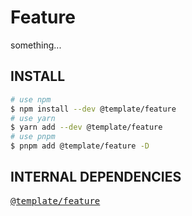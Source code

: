 <!-- This file is dynamically generated. please edit in __readme__ -->

# Feature

something...

## INSTALL

```bash
# use npm
$ npm install --dev @template/feature
# use yarn
$ yarn add --dev @template/feature
# use pnpm
$ pnpm add @template/feature -D
```

## INTERNAL DEPENDENCIES

<pre style="font-family:monospace;"><a href="https://github.com/dumlj/dumlj-build/tree/main/@feature/directory" target="_blank">@template/feature</a></pre>
